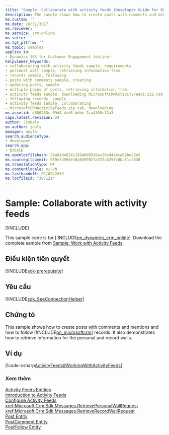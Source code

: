 ```yaml
---
title: 'Sample: Collaborate with activity feeds (Developer Guide for Dynamics 365 for Customer Engagement) | MicrosoftDocs'
description: The sample shows how to create posts with comments and mentions and how to follow Dynamics 365 for Customer Engagement records. It also demonstrates how to retrieve information for the personal and record walls.
ms.custom: ''
ms.date: 10/31/2017
ms.reviewer: ''
ms.service: crm-online
ms.suite: ''
ms.tgt_pltfrm: ''
ms.topic: samples
applies_to:
- Dynamics 365 for Customer Engagement (online)
helpviewer_keywords:
- collaborating with activity feeds sample, requirements
- personal wall sample, retrieving information from
- records sample, following
- posts with comments sample, creating
- updating posts, sample
- multiple pages of posts, retrieving information from
- activity feeds sample, downloading MicrosoftCRMActivityFeeds.zip.cab
- following records, sample
- activity feeds sample, collaborating
- MicrosoftCRMActivityFeeds.zip.cab, downloading
ms.assetid: d680463c-09d4-4cd8-bdbe-2ca4309c12a3
caps.latest.revision: 24
author: JimDaly
ms.author: jdaly
manager: amyla
search.audienceType:
- developer
search.app:
- D365CE
ms.openlocfilehash: 26a81846241199a686916ac28cd4a5ca02be23e5
ms.sourcegitcommit: 9f0efd59de16a6d9902fa372cb25fc0baf1c2838
ms.translationtype: HT
ms.contentlocale: vi-VN
ms.lasthandoff: 01/08/2019
ms.locfileid: "387121"
---
```

# <a name="sample-collaborate-with-activity-feeds"></a>Sample: Collaborate with activity feeds

[!INCLUDE[](../includes/cc_applies_to_update_9_0_0.md)]

This sample code is for [!INCLUDE[pn_dynamics_crm_online](../includes/pn-dynamics-crm-online.md)]. Download the complete sample from [Sample: Work with Activity Feeds](https://code.msdn.microsoft.com/Activity-Feeds-Samples-944942ff).  
  
## <a name="prerequisites"></a>Điều kiện tiên quyết
[!INCLUDE[sdk-prerequisite](../includes/sdk-prerequisite.md)]

## <a name="requirements"></a>Yêu cầu  
[!INCLUDE[sdk_SeeConnectionHelper](../includes/sdk-seeconnectionhelper.md)]
  
## <a name="demonstrates"></a>Chứng tỏ  
 This sample shows how to create posts with comments and mentions and how to follow [!INCLUDE[pn_microsoftcrm](../includes/pn-microsoftcrm.md)] records. It also demonstrates how to retrieve information for the personal and record walls.  
  
## <a name="example"></a>Ví dụ  
 [!code-csharp[ActivityFeeds#WorkingWithActivityFeeds](../snippets/csharp/CRMV8/activityfeeds/cs/workingwithactivityfeeds.cs#workingwithactivityfeeds)]  
  
### <a name="see-also"></a>Xem thêm  
 [Activity Feeds Entities](activity-feeds-entities.md)   
 [Introduction to Activity Feeds](introduction-activity-feeds.md)   
 [Configure Activity Feeds](configure-activity-feeds.md)   
 <xref:Microsoft.Crm.Sdk.Messages.RetrievePersonalWallRequest>   
 <xref:Microsoft.Crm.Sdk.Messages.RetrieveRecordWallRequest>   
 [Post Entity](entities/post.md)   
 [PostComment Entity](entities/postcomment.md)   
 [PostFollow Entity](entities/postfollow.md)
